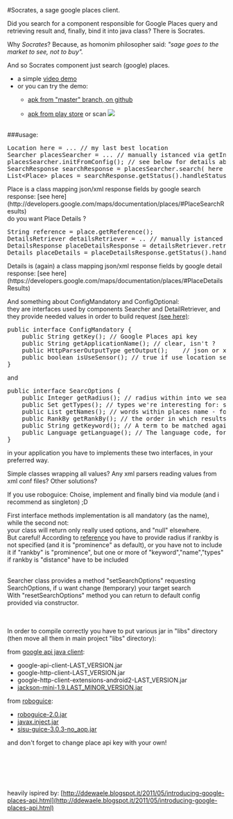 #Socrates, a sage google places client.

Did you search for a component responsible for Google Places query
and retrieving result and, finally, bind it into java class? 
There is Socrates.

Why *Socrates*? Because, as homonim philosopher said:
*"sage goes to the market to see, not to buy".*

And so Socrates component just search (google) places.  

 - a simple [video demo](http://www.youtube.com/watch?v=qAdaGxsNMzA)  
 - or you can try the demo:  
    - [apk from "master" branch, on github](https://github.com/k0smik0/socrates/blob/master/demo/build_signed/net.iubris.socrates_demo.apk?raw=true)
  
    
	- [apk from play store](https://play.google.com/store/apps/details?id=net.iubris.socrates_demo) or scan <img src="http://chart.googleapis.com/chart?cht=qr&chs=100x100&choe=UTF-8&chld=H|0&chl=http://goo.gl/O4D3NU"/>

  
<br/>
###usage:
<pre>
Location here = ... // my last best location
Searcher placesSearcher = ... // manually istanced via getInstance, or use @Inject
placesSearcher.initFromConfig(); // see below for details about config
SearchResponse searchResponse = placesSearcher.search( here ); // or placesSearcher.initFromConfig.search(here);
List&lt;Place&gt; places = searchResponse.getStatus().handleStatusAndGetData(searchResponse);
</pre>
Place is a class mapping json/xml response fields by google search response: [see here](http://developers.google.com/maps/documentation/places/#PlaceSearchResults)

<br/>
do you want Place Details ?
<pre>
String reference = place.getReference();
DetailsRetriever detailsRetriever = .. // manually istanced via getInstance, or use @Inject
DetailsResponse placeDetailsResponse = detailsRetriever.retrieveDetails( reference );
Details placeDetails = placeDetailsResponse.getStatus().handleStatusAndGetData(placeDetailsResponse);
</pre>
Details is (again) a class mapping json/xml response fields by google detail response: [see here](https://developers.google.com/maps/documentation/places/#PlaceDetailsResults)
  
  
  

And something about ConfigMandatory and ConfigOptional:<br/>
they are interfaces used by components Searcher and DetailRetriever, and they provide needed values 
in order to build request 
[(see here)](https://developers.google.com/maps/documentation/places/#PlaceSearchRequests):


<pre>
public interface ConfigMandatory {
	public String getKey(); // Google Places api key
	public String getApplicationName(); // clear, isn't ?
	public HttpParserOutputType getOutput();	// json or xml
	public boolean isUseSensor(); // true if use location sensor (always with android)
}
</pre>
and
<pre>
public interface SearcOptions {
	public Integer getRadius(); // radius within into we search
	public Set<PlaceType> getTypes(); // types we're interesting for: see [types](https://developers.google.com/maps/documentation/places/supported_types)
	public List<String> getNames(); // words within places name - for accurate filter query search
	public RankBy getRankBy(); // the order in which results are listed: distance or prominence (achtung - default if not specified)
	public String getKeyword(); // A term to be matched against
	public Language getLanguage(); // The language code, for localized results
}
</pre>

 
in your application you have to implements these two interfaces, in your preferred way.

Simple classes wrapping all values? Any xml parsers reading values from xml conf files? Other solutions?<br/>

If you use roboguice:
Choise, implement and finally bind via module (and i recommend as singleton) ;D

First interface methods implementation is all mandatory (as the name), while the second not:<br/>
your class will return only really used options, and "null" elsewhere.<br/>
But careful! According to [reference](https://developers.google.com/places/documentation/search?hl=pl#PlaceSearchRequests)
you have to provide radius if rankby is not specified (and it is "prominence" as default), or you have not to include it if "rankby" is "prominence", but one or more of "keyword","name","types" if rankby is "distance" have to be included
<br/><br/>

Searcher class provides a method "setSearchOptions" requesting SearchOptions, if u want change (temporary) your target search<br/>
With "resetSearchOptions" method you can return to default config provided via constructor.

<br/><br/>
In order to compile correctly you have to put various jar in "libs" directory (then move all them in main project "libs" directory):    
  
from [google api java client](http://code.google.com/p/google-api-java-client/wiki/Setup):

- google-api-client-LAST_VERSION.jar 
- google-http-client-LAST_VERSION.jar
- google-http-client-extensions-android2-LAST_VERSION.jar
- [jackson-mini-1.9.LAST_MINOR_VERSION.jar](http://jackson.codehaus.org/1.9.11/jackson-mini-1.9.11.jar)
  
from [roboguice](http://repo1.maven.org/maven2/org/roboguice/roboguice/2.0):
  
- [roboguice-2.0.jar](http://repo1.maven.org/maven2/org/roboguice/roboguice/2.0/roboguice-2.0.jar)
- [javax.inject.jar](http://mavenhub.com/mvn/central/javax.inject/javax.inject/1) 
- [sisu-guice-3.0.3-no_aop.jar](http://mavenhub.com/mvn/central/org.sonatype.sisu/sisu-guice/3.0.0)

  
  
and don't forget to change place api key with your own!


<br/><br/><br/><br/><br/>
heavily ispired by:
[http://ddewaele.blogspot.it/2011/05/introducing-google-places-api.html](http://ddewaele.blogspot.it/2011/05/introducing-google-places-api.html)